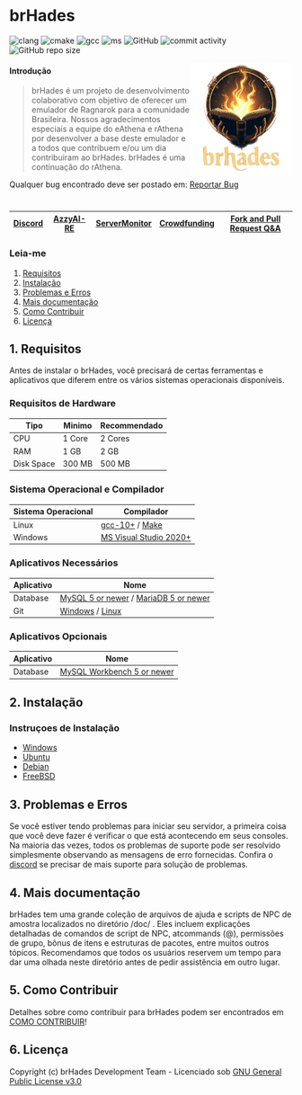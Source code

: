 # brHades

![clang](https://img.shields.io/github/actions/workflow/status/AoShinRo/brHades/build_servers_clang.yml?label=clang%20build&logo=llvm) ![cmake](https://img.shields.io/github/actions/workflow/status/AoShinRo/brHades/build_servers_cmake.yml?label=cmake%20build&logo=cmake) ![gcc](https://img.shields.io/github/actions/workflow/status/AoShinRo/brHades/build_servers_gcc.yml?label=gcc%20build&logo=gnu) ![ms](https://img.shields.io/github/actions/workflow/status/AoShinRo/brHades/build_servers_msbuild.yml?label=ms%20build&logo=visualstudio) ![GitHub](https://img.shields.io/github/license/AoShinRo/brHades.svg) ![commit activity](https://img.shields.io/github/commit-activity/w/AoShinRo/brHades) ![GitHub repo size](https://img.shields.io/github/repo-size/AoShinRo/brHades.svg)

<img src="https://github.com/AoShinRO/brHades/blob/main/.github/brHades-Logo.png?raw=true" align="right" height="200" />

#### Introdução
> brHades é um projeto de desenvolvimento colaborativo com objetivo de oferecer um emulador de Ragnarok para a comunidade Brasileira.
> Nossos agradecimentos especiais a equipe do eAthena e rAthena por desenvolver a base deste emulador e a todos que contribuem e/ou um dia contribuiram ao brHades. 
> brHades é uma continuação do rAthena.

Qualquer bug encontrado deve ser postado em: [Reportar Bug](https://github.com/AoShinRO/brHades/issues)

# 

[Discord](https://discord.com/invite/DAPWeV677z)|[AzzyAI-RE](https://github.com/AoShinRO/AzzyAI-RE)|[ServerMonitor](https://github.com/AoShinRO/rAthena-ServMonitor-ByAoShinHo)|[Crowdfunding](https://brHades.org/board/crowdfunding/)|[Fork and Pull Request Q&A](https://brHades.org/board/topic/86913-pull-request-qa/)
--------|--------|--------|--------|--------

### Leia-me
1. [Requisitos](#1-requisitos)
2. [Instalação](#2-instalação)
3. [Problemas e Erros](#3-problemas-e-erros)
4. [Mais documentação](#4-mais-documentação)
5. [Como Contribuir](#5-como-contribuir)
6. [Licença](#6-licença)

## 1. Requisitos
Antes de instalar o brHades, você precisará de certas ferramentas e aplicativos que
diferem entre os vários sistemas operacionais disponíveis.

### Requisitos de Hardware
Tipo | Minimo | Recommendado
------|------|------
CPU | 1 Core | 2 Cores
RAM | 1 GB | 2 GB
Disk Space | 300 MB | 500 MB

### Sistema Operacional e Compilador
Sistema Operacional | Compilador
------|------
Linux  | [gcc-10+](https://www.gnu.org/software/gcc/) / [Make](https://www.gnu.org/software/make/)
Windows | [MS Visual Studio 2020+](https://www.visualstudio.com/downloads/)

### Aplicativos Necessários
Aplicativo | Nome
------|------
Database | [MySQL 5 or newer](https://www.mysql.com/downloads/) / [MariaDB 5 or newer](https://downloads.mariadb.org/)
Git | [Windows](https://gitforwindows.org/) / [Linux](https://git-scm.com/download/linux)

### Aplicativos Opcionais
Aplicativo | Nome
------|------
Database | [MySQL Workbench 5 or newer](http://www.mysql.com/downloads/workbench/)

## 2. Instalação

### Instruçoes de Instalação
  * [Windows](https://github.com/AoShinRO/brHades/wiki/Instalando-no-Windows)
  * [Ubuntu](https://github.com/AoShinRO/brHades/wiki/Instalar-no-Ubuntu)
  * [Debian](https://github.com/AoShinRO/brHades/wiki/Instalando-no-Debian)
  * [FreeBSD](https://github.com/AoShinRO/brHades/wiki/Instalando-no-FreeBSD)

## 3. Problemas e Erros

Se você estiver tendo problemas para iniciar seu servidor, a primeira coisa que você deve
fazer é verificar o que está acontecendo em seus consoles. Na maioria das vezes, todos os problemas de suporte
pode ser resolvido simplesmente observando as mensagens de erro fornecidas. Confira o [discord](https://discord.com/invite/DAPWeV677z)
se precisar de mais suporte para solução de problemas.

## 4. Mais documentação
brHades tem uma grande coleção de arquivos de ajuda e scripts de NPC de amostra localizados no diretório /doc/
. Eles incluem explicações detalhadas de comandos de script de NPC, atcommands (@),
permissões de grupo, bônus de itens e estruturas de pacotes, entre muitos outros tópicos.
Recomendamos que todos os usuários reservem um tempo para dar uma olhada neste diretório antes de pedir
assistência em outro lugar.

## 5. Como Contribuir
Detalhes sobre como contribuir para brHades podem ser encontrados em [COMO CONTRIBUIR](https://github.com/AoShinRo/brHades/blob/master/.github/CONTRIBUTING.md)!

## 6. Licença
Copyright (c) brHades Development Team - Licenciado sob [GNU General Public License v3.0](https://github.com/AoShinRo/brHades/blob/master/LICENSE)
